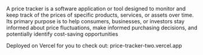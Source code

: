 
A price tracker is a software application or tool designed to monitor and keep track of the prices of specific products, services, or assets over time. 
Its primary purpose is to help consumers, businesses, or investors stay informed about price fluctuations, make informed purchasing decisions, and potentially identify cost-saving opportunities

Deployed on Vercel for you to check out: price-tracker-two.vercel.app

